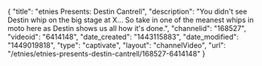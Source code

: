 {
    "title": "etnies Presents: Destin Cantrell",
    "description": "You didn't see Destin whip on the big stage at X... So take in one of the meanest whips in moto here as Destin shows us all how it's done.",
    "channelid": "168527",
    "videoid": "6414148",
    "date_created": "1443115883",
    "date_modified": "1449019818",
    "type": "captivate",
    "layout": "channelVideo",
    "url": "\/etnies\/etnies-presents-destin-cantrell\/168527-6414148"
}